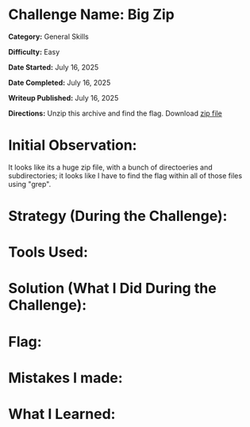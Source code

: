
# Challenge Name: Big Zip

**Category:** General Skills

**Difficulty:** Easy

**Date Started:** July 16, 2025

**Date Completed:** July 16, 2025

**Writeup Published:** July 16, 2025

**Directions:** Unzip this archive and find the flag. Download [zip file](https://artifacts.picoctf.net/c/505/big-zip-files.zip)

 # Initial Observation:  
It looks like its a huge zip file, with a bunch of directoeries and subdirectories; it looks like I have to find the flag within all of those files using "grep". 
 
 # Strategy (During the Challenge):


 # Tools Used:


# Solution (What I Did During the Challenge): 


# Flag: 


# Mistakes I made:
 
   
# What I Learned:
